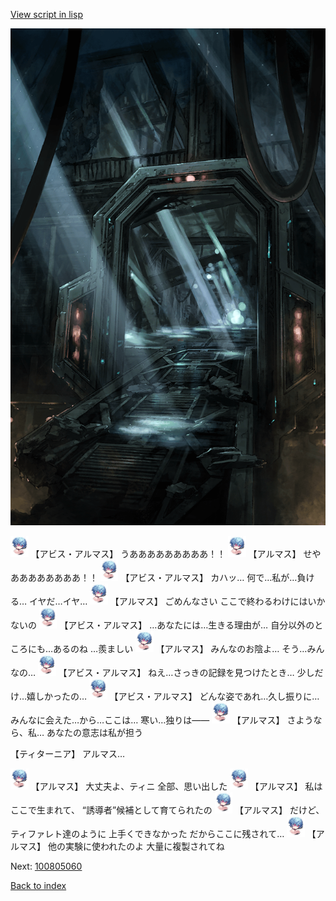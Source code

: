 [View script in lisp](../scripts/100805053.txt)

![bifrost.png](../images/backgrounds/bifrost.png)

<img src="../images/units/3840001.png" alt="3840001.png" height="34"/>
【アビス・アルマス】
うあああああああああ！！

<img src="../images/units/3840001.png" alt="3840001.png" height="34"/>
【アルマス】
せやああああああああ！！

<img src="../images/units/3840001.png" alt="3840001.png" height="34"/>
【アビス・アルマス】
カハッ…
何で…私が…負ける…
イヤだ…イヤ…

<img src="../images/units/3840001.png" alt="3840001.png" height="34"/>
【アルマス】
ごめんなさい
ここで終わるわけにはいかないの

<img src="../images/units/3840001.png" alt="3840001.png" height="34"/>
【アビス・アルマス】
…あなたには…生きる理由が…
自分以外のところにも…あるのね
…羨ましい

<img src="../images/units/3840001.png" alt="3840001.png" height="34"/>
【アルマス】
みんなのお陰よ…
そう…みんなの…

<img src="../images/units/3840001.png" alt="3840001.png" height="34"/>
【アビス・アルマス】
ねえ…さっきの記録を見つけたとき…
少しだけ…嬉しかったの…

<img src="../images/units/3840001.png" alt="3840001.png" height="34"/>
【アビス・アルマス】
どんな姿であれ…久し振りに…
みんなに会えた…から…ここは…
寒い…独りは――

<img src="../images/units/3840001.png" alt="3840001.png" height="34"/>
【アルマス】
さようなら、私…
あなたの意志は私が担う

【ティターニア】
アルマス…

<img src="../images/units/3840001.png" alt="3840001.png" height="34"/>
【アルマス】
大丈夫よ、ティニ
全部、思い出した

<img src="../images/units/3840001.png" alt="3840001.png" height="34"/>
【アルマス】
私はここで生まれて、
“誘導者”候補として育てられたの

<img src="../images/units/3840001.png" alt="3840001.png" height="34"/>
【アルマス】
だけど、ティファレト達のように
上手くできなかった
だからここに残されて…

<img src="../images/units/3840001.png" alt="3840001.png" height="34"/>
【アルマス】
他の実験に使われたのよ
大量に複製されてね

Next: [100805060](100805060.md)

[Back to index](index.md)
